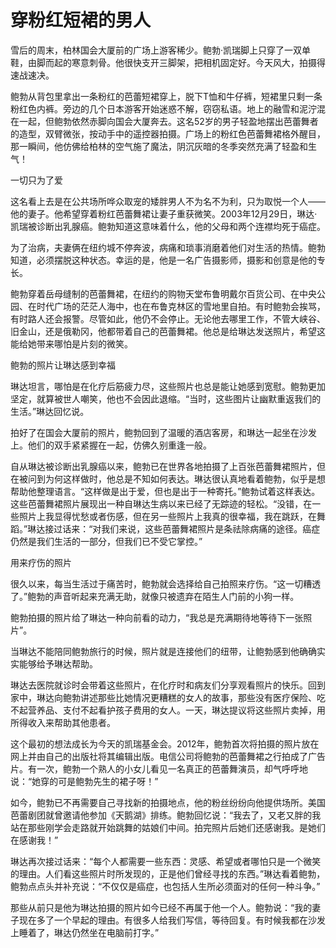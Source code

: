 # 穿粉红短裙的男人

雪后的周末，柏林国会大厦前的广场上游客稀少。鲍勃·凯瑞脚上只穿了一双单鞋，由脚而起的寒意刺骨。他很快支开三脚架，把相机固定好。今天风大，拍摄得速战速决。 

鲍勃从背包里拿出一条粉红的芭蕾短裙穿上，脱下T恤和牛仔裤，短裙里只剩一条粉红色内裤。旁边的几个日本游客开始迷惑不解，窃窃私语。地上的融雪和泥泞混在一起，但鲍勃依然赤脚向国会大厦奔去。这名52岁的男子轻盈地摆出芭蕾舞者的造型，双臂微张，按动手中的遥控器拍摄。广场上的粉红色芭蕾舞裙格外醒目，那一瞬间，他仿佛给柏林的空气施了魔法，阴沉灰暗的冬季突然充满了轻盈和生气！ 

一切只为了爱 

这名看上去是在公共场所哗众取宠的矮胖男人不为名不为利，只为取悦一个人——他的妻子。他希望穿着粉红芭蕾舞裙让妻子重获微笑。2003年12月29日，琳达·凯瑞被诊断出乳腺癌。鲍勃知道这意味着什么，他的父母和两个连襟均死于癌症。 

为了治病，夫妻俩在纽约城不停奔波，病痛和琐事消磨着他们对生活的热情。鲍勃知道，必须摆脱这种状态。幸运的是，他是一名广告摄影师，摄影和创意是他的专长。 

鲍勃穿着岳母缝制的芭蕾舞裙，在纽约的购物天堂布鲁明戴尔百货公司、在中央公园、在时代广场的茫茫人海中，也在布鲁克林区的雪地里自拍。有时鲍勃会挨骂，有时路人还会报警。尽管如此，他仍不会停止。无论他去哪里工作，不管大峡谷、旧金山，还是俄勒冈，他都带着自己的芭蕾舞裙。他总是给琳达发送照片，希望这能给她带来哪怕是片刻的微笑。 

鲍勃的照片让琳达感到幸福 

琳达坦言，哪怕是在化疗后筋疲力尽，这些照片也总是能让她感到宽慰。鲍勃更加坚定，就算被世人嘲笑，他也不会因此退缩。“当时，这些图片让幽默重返我们的生活。”琳达回忆说。 

拍好了在国会大厦前的照片，鲍勃回到了温暖的酒店客房，和琳达一起坐在沙发上。他们的双手紧紧握在一起，仿佛久别重逢一般。 

自从琳达被诊断出乳腺癌以来，鲍勃已在世界各地拍摄了上百张芭蕾舞裙照片，但在被问到为何这样做时，他总是不知如何表达。琳达很认真地看着鲍勃，似乎是想帮助他整理语言。“这样做是出于爱，但也是出于一种寄托。”鲍勃试着这样表达。这些芭蕾舞裙照片展现出一种自琳达生病以来已经了无踪迹的轻松。“没错，在一些照片上我显得忧愁或者伤感，但在另一些照片上我真的很幸福，我在跳跃，在舞蹈。”琳达接过话来：“对我们来说，这些芭蕾舞裙照片是条祛除病痛的途径。癌症仍然是我们生活的一部分，但我们已不受它掌控。” 

用来疗伤的照片 

很久以来，每当生活过于痛苦时，鲍勃就会选择给自己拍照来疗伤。“这一切糟透了。”鲍勃的声音听起来充满无助，就像只被遗弃在陌生人门前的小狗一样。 

鲍勃拍摄的照片给了琳达一种向前看的动力，“我总是充满期待地等待下一张照片”。 

当琳达不能陪同鲍勃旅行的时候，照片就是连接他们的纽带，让鲍勃感到他确确实实能够给予琳达帮助。 

琳达去医院就诊时会带着这些照片，在化疗时和病友们分享观看照片的快乐。回到家中，琳达向鲍勃讲述那些比她情况更糟糕的女人的故事，那些没有医疗保险、吃不起营养品、支付不起看护孩子费用的女人。一天，琳达提议将这些照片卖掉，用所得收入来帮助其他患者。 

这个最初的想法成长为今天的凯瑞基金会。2012年，鲍勃首次将拍摄的照片放在网上并由自己的出版社将其编辑出版。电信公司将鲍勃的芭蕾舞裙之行拍成了广告片。有一次，鲍勃一个熟人的小女儿看见一名真正的芭蕾舞演员，却气呼呼地说：“她穿的可是鲍勃先生的裙子呀！” 

如今，鲍勃已不再需要自己寻找新的拍摄地点，他的粉丝纷纷向他提供场所。美国芭蕾剧团就曾邀请他参加《天鹅湖》排练。鲍勃回忆说：“我去了，又老又胖的我站在那些刚学会走路就开始跳舞的姑娘们中间。拍完照片后她们还感谢我。是她们在感谢我！” 

琳达再次接过话来：“每个人都需要一些东西：灵感、希望或者哪怕只是一个微笑的理由。人们看这些照片时所发现的，正是他们曾经寻找的东西。”琳达看着鲍勃，鲍勃点点头并补充说：“不仅仅是癌症，也包括人生所必须面对的任何一种斗争。” 

那些从前只是他为琳达拍摄的照片如今已经不再属于他一个人。鲍勃说：“我的妻子现在多了一个早起的理由。有很多人给我们写信，等待回复。有时候我都在沙发上睡着了，琳达仍然坐在电脑前打字。”